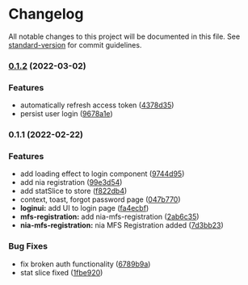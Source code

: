 # Changelog

All notable changes to this project will be documented in this file. See [standard-version](https://github.com/conventional-changelog/standard-version) for commit guidelines.

### [0.1.2](https://github.com/enochmk/biosimreg-react-ui/compare/v0.1.1...v0.1.2) (2022-03-02)


### Features

* automatically refresh access token ([4378d35](https://github.com/enochmk/biosimreg-react-ui/commit/4378d351e895e717fbf0546d33feb5b21b7c8354))
* persist user login ([9678a1e](https://github.com/enochmk/biosimreg-react-ui/commit/9678a1e8401f42d284c8d6807b00f5374cb85c9e))

### 0.1.1 (2022-02-22)


### Features

* add loading effect to login component ([9744d95](https://github.com/enochmk/biosimreg-react-ui/commit/9744d95006b604d86675914c520c3ef85e60a95e))
* add nia registration ([99e3d54](https://github.com/enochmk/biosimreg-react-ui/commit/99e3d54db256a0d303075957077d52dba36cfbcb))
* add statSlice to store ([f822db4](https://github.com/enochmk/biosimreg-react-ui/commit/f822db4fd0b63d7148b1d41ca775f48003d433fa))
* context, toast, forgot password page ([047b770](https://github.com/enochmk/biosimreg-react-ui/commit/047b770da8985089c08e2ab211c7b4bb16578a22))
* **loginui:** add UI to login page ([fa4ecbf](https://github.com/enochmk/biosimreg-react-ui/commit/fa4ecbf390319076f4a87750e5d0bbb1bf25840b))
* **mfs-registration:** add nia-mfs-registration ([2ab6c35](https://github.com/enochmk/biosimreg-react-ui/commit/2ab6c35859a0a037e066151036047f58e92b37de))
* **nia-mfs-registration:** nia MFS Registration added ([7d3bb23](https://github.com/enochmk/biosimreg-react-ui/commit/7d3bb23f375ee048af0f409c1865a9b98bfdf950))


### Bug Fixes

* fix broken auth functionality ([6789b9a](https://github.com/enochmk/biosimreg-react-ui/commit/6789b9a597cbc4015611cea2c72e7dd2d0bba418))
* stat slice fixed ([1fbe920](https://github.com/enochmk/biosimreg-react-ui/commit/1fbe920b4fb20efd94f95d2c84ac7b40daaee929))
